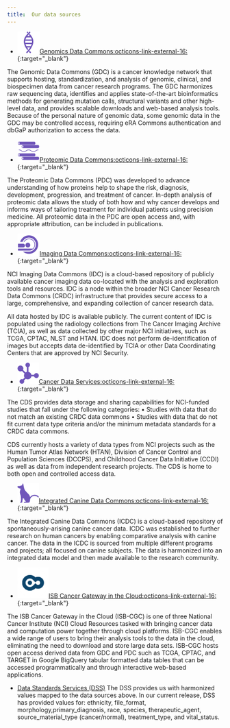 ```yaml
---
title:  Our data sources
---
```


- ![](../images/genomic-data-commons-gdc_0.png)[Genomics Data Commons:octicons-link-external-16:](https://datacommons.cancer.gov/repository/genomic-data-commons){:target="_blank"}

The Genomic Data Commons (GDC) is a cancer knowledge network that supports hosting, standardization, and analysis of genomic, clinical, and biospecimen data from cancer research programs. The GDC harmonizes raw sequencing data, identifies and applies state-of-the-art bioinformatics methods for generating mutation calls, structural variants and other high-level data, and provides scalable downloads and web-based analysis tools. Because of the personal nature of genomic data, some genomic data in the GDC may be controlled access, requiring eRA Commons authentication and dbGaP authorization to access the data. 


- ![](../images/proteomic-data-commons-pdc_0.png)[Proteomic Data Commons:octicons-link-external-16:](https://datacommons.cancer.gov/repository/proteomic-data-commons){:target="_blank"}

The Proteomic Data Commons (PDC) was developed to advance understanding of how proteins help to shape the risk, diagnosis, development, progression, and treatment of cancer. In-depth analysis of proteomic data allows the study of both how and why cancer develops and informs ways of tailoring treatment for individual patients using precision medicine. All proteomic data in the PDC are open access and, with appropriate attribution, can be included in publications.


- ![](../images/imaging-data-commons-idc_0.png)[Imaging Data Commons:octicons-link-external-16:](https://datacommons.cancer.gov/repository/imaging-data-commons){:target="_blank"}

NCI Imaging Data Commons (IDC) is a cloud-based repository of publicly available cancer imaging data co-located with the analysis and exploration tools and resources. IDC is a node within the broader NCI Cancer Research Data Commons (CRDC) infrastructure that provides secure access to a large, comprehensive, and expanding collection of cancer research data.

All data hosted by IDC is available publicly. The current content of IDC is populated using the radiology collections from The Cancer Imaging Archive (TCIA), as well as data collected by other major NCI initiatives, such as TCGA, CPTAC, NLST and HTAN. IDC does not perform de-identification of images but accepts data de-identified by TCIA or other Data Coordinating Centers that are approved by NCI Security.


- ![](../images/cancer-data-service-cds_0.png)[Cancer Data Services:octicons-link-external-16:](https://datacommons.cancer.gov/repository/cancer-data-service){:target="_blank"}

The CDS provides data storage and sharing capabilities for NCI-funded studies that fall under the following categories:
•    Studies with data that do not match an existing CRDC data commons 
•    Studies with data that do not fit current data type criteria and/or the minimum metadata standards for a CRDC data commons. 

CDS currently hosts a variety of data types from NCI projects such as the Human Tumor Atlas Network (HTAN), Division of Cancer Control and Population Sciences (DCCPS), and Childhood Cancer Data Initiative (CCDI) as well as data from independent research projects. The CDS is home to both open and controlled access data.

- ![](../images/integrated-canine-data-commons-icdc_0.png)[Integrated Canine Data Commons:octicons-link-external-16:](https://caninecommons.cancer.gov/#/explore){:target="_blank"}

The Integrated Canine Data Commons (ICDC) is a cloud-based repository of spontaneously-arising canine cancer data. ICDC was established to further research on human cancers by enabling comparative analysis with canine cancer. The data in the ICDC is sourced from multiple different programs and projects; all focused on canine subjects. The data is harmonized into an integrated data model and then made available to the research community. 

- ![](../images/isb-cancer-gateway-in-the-cloud.png)[ISB Cancer Gateway in the Cloud:octicons-link-external-16:](https://www.isb-cgc.org/){:target="_blank"}

The ISB Cancer Gateway in the Cloud (ISB-CGC) is one of three National Cancer Institute (NCI) Cloud Resources tasked with bringing cancer data and computation power together through cloud platforms. ISB-CGC enables a wide range of users to bring their analysis tools to the data in the cloud, eliminating the need to download and store large data sets. ISB-CGC hosts open access derived data from GDC and PDC such as TCGA, CPTAC, and TARGET in Google BigQuery tabular formatted data tables that can be accessed programmatically and through interactive web-based applications.

- [Data Standards Services (DSS)](https://datascience.cancer.gov/data-commons/data-standards-services)
  The DSS provides us with harmonized values mapped to the data sources above. In our current release, DSS has provided values for:
   ethnicity, file_format, morphology,primary_diagnosis, race, species, therapeutic_agent, source_material_type (cancer/normal), treatment_type, and vital_status.